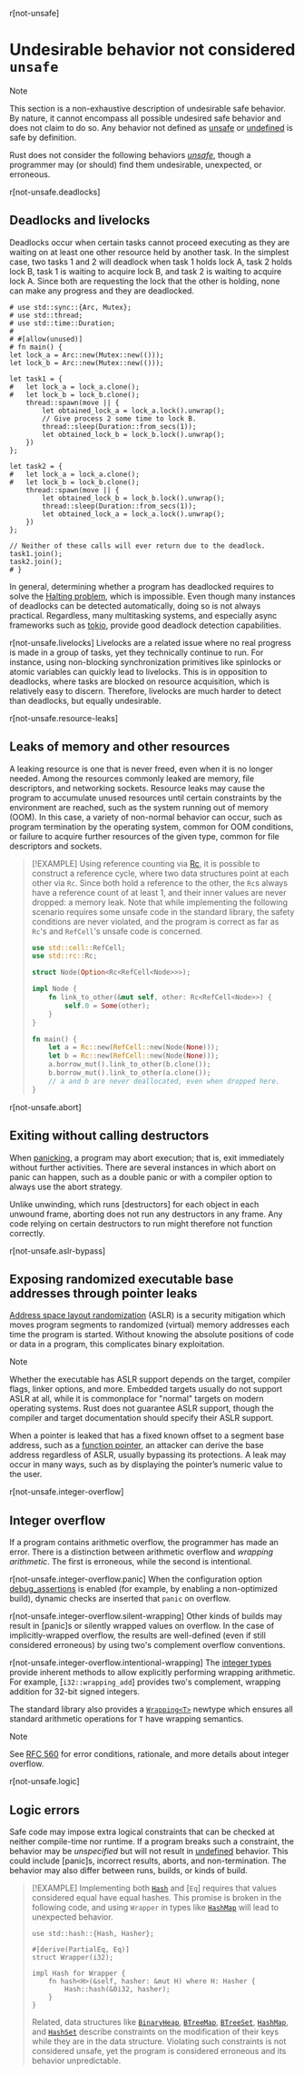 r[not-unsafe]
# Undesirable behavior not considered `unsafe`

> [!NOTE]
> This section is a non-exhaustive description of undesirable safe behavior. By nature, it cannot encompass all possible undesired safe behavior and does not claim to do so. Any behavior not defined as [unsafe] or [undefined] is safe by definition.

Rust does not consider the following behaviors _[unsafe]_, though a programmer may (or should) find them undesirable, unexpected, or erroneous.

r[not-unsafe.deadlocks]
## Deadlocks and livelocks

Deadlocks occur when certain tasks cannot proceed executing as they are waiting on at least one other resource held by another task. In the simplest case, two tasks 1 and 2 will deadlock when task 1 holds lock A, task 2 holds lock B, task 1 is waiting to acquire lock B, and task 2 is waiting to acquire lock A. Since both are requesting the lock that the other is holding, none can make any progress and they are deadlocked.

<!-- no_run: this program intentionally deadlocks and therefore does not terminate -->

```rust,no_run
# use std::sync::{Arc, Mutex};
# use std::thread;
# use std::time::Duration;
#
# #[allow(unused)]
# fn main() {
let lock_a = Arc::new(Mutex::new(()));
let lock_b = Arc::new(Mutex::new(()));

let task1 = {
#   let lock_a = lock_a.clone();
#   let lock_b = lock_b.clone();
    thread::spawn(move || {
        let obtained_lock_a = lock_a.lock().unwrap();
        // Give process 2 some time to lock B.
        thread::sleep(Duration::from_secs(1));
        let obtained_lock_b = lock_b.lock().unwrap();
    })
};

let task2 = {
#   let lock_a = lock_a.clone();
#   let lock_b = lock_b.clone();
    thread::spawn(move || {
        let obtained_lock_b = lock_b.lock().unwrap();
        thread::sleep(Duration::from_secs(1));
        let obtained_lock_a = lock_a.lock().unwrap();
    })
};

// Neither of these calls will ever return due to the deadlock.
task1.join();
task2.join();
# }
```

In general, determining whether a program has deadlocked requires to solve the [Halting problem], which is impossible. Even though many instances of deadlocks can be detected automatically, doing so is not always practical. Regardless, many multitasking systems, and especially async frameworks such as [tokio], provide good deadlock detection capabilities.

r[not-unsafe.livelocks]
Livelocks are a related issue where no real progress is made in a group of tasks, yet they technically continue to run. For instance, using non-blocking synchronization primitives like spinlocks or atomic variables can quickly lead to livelocks. This is in opposition to deadlocks, where tasks are blocked on resource acquisition, which is relatively easy to discern. Therefore, livelocks are much harder to detect than deadlocks, but equally undesirable.

r[not-unsafe.resource-leaks]
## Leaks of memory and other resources

A leaking resource is one that is never freed, even when it is no longer needed. Among the resources commonly leaked are memory, file descriptors, and networking sockets. Resource leaks may cause the program to accumulate unused resources until certain constraints by the environment are reached, such as the system running out of memory (OOM). In this case, a variety of non-normal behavior can occur, such as program termination by the operating system, common for OOM conditions, or failure to acquire further resources of the given type, common for file descriptors and sockets.

> [!EXAMPLE]
> Using reference counting via [Rc](`std::rc::Rc`), it is possible to construct a reference cycle, where two data structures point at each other via `Rc`. Since both hold a reference to the other, the `Rc`s always have a reference count of at least 1, and their inner values are never dropped: a memory leak. Note that while implementing the following scenario requires some unsafe code in the standard library, the safety conditions are never violated, and the program is correct as far as `Rc`'s and `RefCell`'s unsafe code is concerned.
>
> ```rust
> use std::cell::RefCell;
> use std::rc::Rc;
>
> struct Node(Option<Rc<RefCell<Node>>>);
>
> impl Node {
>     fn link_to_other(&mut self, other: Rc<RefCell<Node>>) {
>         self.0 = Some(other);
>     }
> }
>
> fn main() {
>     let a = Rc::new(RefCell::new(Node(None)));
>     let b = Rc::new(RefCell::new(Node(None)));
>     a.borrow_mut().link_to_other(b.clone());
>     b.borrow_mut().link_to_other(a.clone());
>     // a and b are never deallocated, even when dropped here.
> }
> ```

r[not-unsafe.abort]
## Exiting without calling destructors

When [panicking], a program may abort execution; that is, exit immediately without further activities. There are several instances in which abort on panic can happen, such as a double panic or with a compiler option to always use the abort strategy.

Unlike unwinding, which runs [destructors] for each object in each unwound frame, aborting does not run any destructors in any frame. Any code relying on certain destructors to run might therefore not function correctly.

r[not-unsafe.aslr-bypass]
## Exposing randomized executable base addresses through pointer leaks

[Address space layout randomization] (ASLR) is a security mitigation which moves program segments to randomized (virtual) memory addresses each time the program is started. Without knowing the absolute positions of code or data in a program, this complicates binary exploitation.

> [!NOTE]
> Whether the executable has ASLR support depends on the target, compiler flags, linker options, and more. Embedded targets usually do not support ASLR at all, while it is commonplace for "normal" targets on modern operating systems. Rust does not guarantee ASLR support, though the compiler and target documentation should specify their ASLR support.

When a pointer is leaked that has a fixed known offset to a segment base address, such as a [function pointer], an attacker can derive the base address regardless of ASLR, usually bypassing its protections. A leak may occur in many ways, such as by displaying the pointer’s numeric value to the user.

r[not-unsafe.integer-overflow]
## Integer overflow

If a program contains arithmetic overflow, the programmer has made an error. There is a distinction between arithmetic overflow and _wrapping arithmetic_. The first is erroneous, while the second is intentional.

r[not-unsafe.integer-overflow.panic]
When the configuration option [debug_assertions] is enabled (for example, by enabling a non-optimized build), dynamic checks are inserted that `panic` on overflow.

r[not-unsafe.integer-overflow.silent-wrapping]
Other kinds of builds may result in [panic]s or silently wrapped values on overflow. In the case of implicitly-wrapped overflow, the results are well-defined (even if still considered erroneous) by using two's complement overflow conventions.

r[not-unsafe.integer-overflow.intentional-wrapping]
The [integer types] provide inherent methods to allow explicitly performing wrapping arithmetic. For example, [`i32::wrapping_add`] provides two's complement, wrapping addition for 32-bit signed integers.

The standard library also provides a [`Wrapping<T>`](`core::num::Wrapping<T>`) newtype which ensures all standard arithmetic operations for `T` have wrapping semantics.

> [!NOTE]
> See [RFC 560] for error conditions, rationale, and more details about integer overflow.

r[not-unsafe.logic]
## Logic errors

Safe code may impose extra logical constraints that can be checked at neither compile-time nor runtime. If a program breaks such a constraint, the behavior may be _unspecified_ but will not result in [undefined] behavior. This could include [panic]s, incorrect results, aborts, and non-termination. The behavior may also differ between runs, builds, or kinds of build.

> [!EXAMPLE]
> Implementing both [`Hash`](`core::hash::Hash`) and [`Eq`] requires that values considered equal have equal hashes. This promise is broken in the following code, and using `Wrapper` in types like [`HashMap`](`std::collections::HashMap`) will lead to unexpected behavior.
>
> <!-- no_run: exposing unpredictable HashMap behavior reliably (and in an understandable way) is hard -->
>
> ```rust,no_run
> use std::hash::{Hash, Hasher};
>
> #[derive(PartialEq, Eq)]
> struct Wrapper(i32);
>
> impl Hash for Wrapper {
>     fn hash<H>(&self, hasher: &mut H) where H: Hasher {
>         Hash::hash(&0i32, hasher);
>     }
> }
> ```
>
> Related, data structures like [`BinaryHeap`](`alloc::collections::binary_heap::BinaryHeap`), [`BTreeMap`](`alloc::collections::btree_map::BTreeMap`), [`BTreeSet`](`alloc::collections::btree_set::BTreeSet`), [`HashMap`](`std::collections::HashMap`), and [`HashSet`](`std::collections::HashSet`) describe constraints on the modification of their keys while they are in the data structure. Violating such constraints is not considered unsafe, yet the program is considered erroneous and its behavior unpredictable.

[RFC 560]: https://github.com/rust-lang/rfcs/blob/master/text/0560-integer-overflow.md
[unsafe]: safety.unsafe-ops
[undefined]: undefined
[panicking]: panic
[debug_assertions]: cfg.debug_assertions
[integer types]: type.numeric.int
[Halting problem]: https://en.wikipedia.org/wiki/Halting_problem
[tokio]: https://tokio.rs/
[Address space layout randomization]: https://en.wikipedia.org/wiki/Address_space_layout_randomization
[function pointer]: type.fn-pointer
